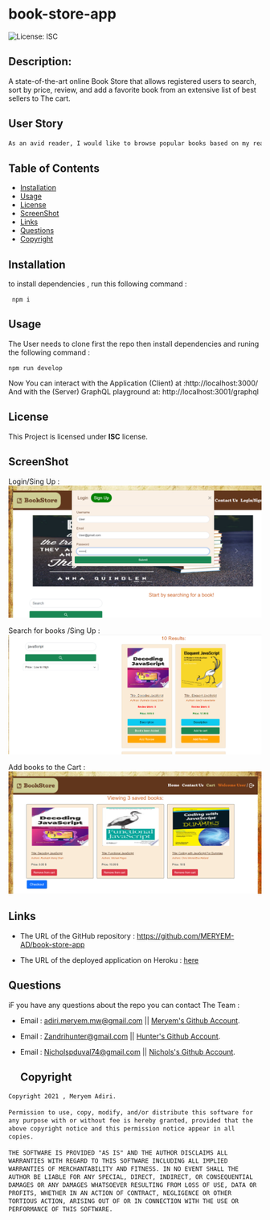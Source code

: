 # book-store-app
![License: ISC](https://img.shields.io/badge/license-ISC-green)
  ## Description:
A state-of-the-art online Book Store that allows registered users to search, sort by price, review, and add a favorite book from an extensive list of best sellers to The cart.

  ## User Story

```md
As an avid reader, I would like to browse popular books based on my reading preferences and have the option to sort books by price, add a review for a book, Adding the preferences books to the cart in order to buy it. 
```

  ## Table of Contents 
  - [Installation](#installation)
  - [Usage](#usage)
  - [License](#license)
  - [ScreenShot](#screenShot)
  - [Links](#links)
  - [Questions](#questions)
  - [Copyright](#copyright)

  ## Installation
  to install dependencies , run this following command :
``` 
 npm i
 ```
 
  ## Usage
The User needs to clone first the repo then install dependencies and runing the following command :

 ``` 
npm run develop
 ```

  Now You can interact  with the Application (Client) at :http://localhost:3000/ 
  And with the (Server) GraphQL playground  at: http://localhost:3001/graphql


  ## License
  This Project is licensed under **ISC** license.
  
  ## ScreenShot 

Login/Sing Up :
  ![L_S](./client/src/screenshots/L_S.png) 

Search for books /Sing Up :
  ![serach_book](./client/src/screenshots/serach_book.png) 

Add books to the Cart :
  ![Cart](./client/src/screenshots/Cart.png) 


  ## Links

  * The URL of the GitHub repository : https://github.com/MERYEM-AD/book-store-app

  * The URL of the deployed application on Heroku :  [here](https://bookstoreapp2022.herokuapp.com/)
  
  ## Questions
  iF you have any questions about the repo you can contact The Team  :
  
  
* Email : adiri.meryem.mw@gmail.com  ||   [Meryem's Github Account](https://github.com/MERYEM-AD).

* Email : Zandrihunter@gmail.com ||  [Hunter's Github Account](https://github.com/Hunter-Zandri).

* Email : Nicholspduval74@gmail.com ||  [Nichols's Github Account](https://github.com/npduval).


  ## Copyright
 
```
Copyright 2021 , Meryem Adiri.

Permission to use, copy, modify, and/or distribute this software for any purpose with or without fee is hereby granted, provided that the above copyright notice and this permission notice appear in all copies.

THE SOFTWARE IS PROVIDED "AS IS" AND THE AUTHOR DISCLAIMS ALL WARRANTIES WITH REGARD TO THIS SOFTWARE INCLUDING ALL IMPLIED WARRANTIES OF MERCHANTABILITY AND FITNESS. IN NO EVENT SHALL THE AUTHOR BE LIABLE FOR ANY SPECIAL, DIRECT, INDIRECT, OR CONSEQUENTIAL DAMAGES OR ANY DAMAGES WHATSOEVER RESULTING FROM LOSS OF USE, DATA OR PROFITS, WHETHER IN AN ACTION OF CONTRACT, NEGLIGENCE OR OTHER TORTIOUS ACTION, ARISING OUT OF OR IN CONNECTION WITH THE USE OR PERFORMANCE OF THIS SOFTWARE.

```

